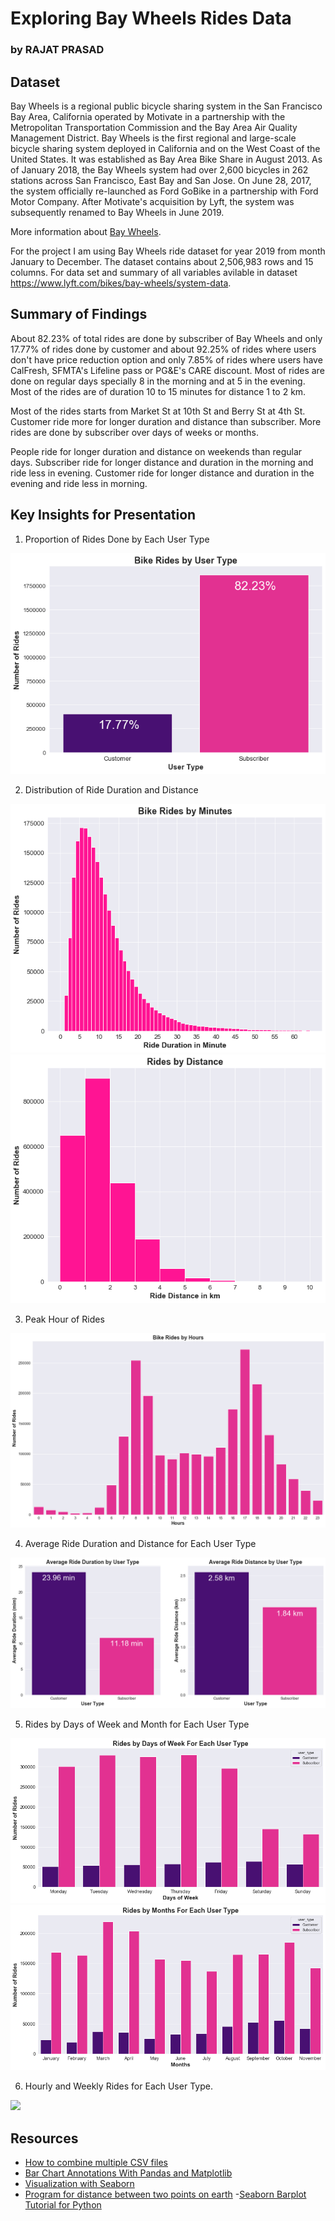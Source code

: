 # Exploring Bay Wheels Rides Data
### by RAJAT PRASAD

## Dataset

Bay Wheels is a regional public bicycle sharing system in the San Francisco Bay Area, California operated by Motivate in a partnership with the Metropolitan Transportation Commission and the Bay Area Air Quality Management District. Bay Wheels is the first regional and large-scale bicycle sharing system deployed in California and on the West Coast of the United States. It was established as Bay Area Bike Share in August 2013. As of January 2018, the Bay Wheels system had over 2,600 bicycles in 262 stations across San Francisco, East Bay and San Jose. On June 28, 2017, the system officially re-launched as Ford GoBike in a partnership with Ford Motor Company. After Motivate's acquisition by Lyft, the system was subsequently renamed to Bay Wheels in June 2019.

More information about [Bay Wheels](https://en.wikipedia.org/wiki/Bay_Wheels).

For the project I am using Bay Wheels ride dataset for year 2019 from month January to December. The dataset contains about 2,506,983 rows and 15 columns. For data set and summary of all variables avilable in dataset https://www.lyft.com/bikes/bay-wheels/system-data.

## Summary of Findings

About 82.23% of total rides are done by subscriber of Bay Wheels and only 17.77% of rides done by customer and about 92.25% of rides where users don't have price reduction option and only 7.85% of rides where users have CalFresh, SFMTA's Lifeline pass or PG&E's CARE discount.
Most of rides are done on regular days specially 8 in the morning and at 5 in the evening. Most of the rides are of duration 10 to 15 minutes for distance 1 to 2 km.

Most of the rides starts from Market St at 10th St and Berry St at 4th St. Customer ride more for longer duration and distance than subscriber. More rides are done by subscriber over days of weeks or months.

People ride for longer duration and distance on weekends than regular days. Subscriber ride for longer distance and duration in the morning and ride less in evening. Customer ride for longer distance and duration in the evening and ride less in morning.


## Key Insights for Presentation

1. Proportion of Rides Done by Each User Type
<img src='img/bike_ride_by_user_type.png' />

2. Distribution of Ride Duration and Distance
<img src='img/bike_rides_by_minutes.png' />

<img src='img/ride_by_distance.png' />

3. Peak Hour of Rides
<img src='img/bike_rides_by_hours.png' />

4. Average Ride Duration and Distance for Each User Type
<img src='img/avg_ride_duration_and_distance.png' />


5. Rides by Days of Week and Month for Each User Type
<img src='img/ride_by_days_of_week_for_each_user_type.png' />

<img src='img/ride_by_months_for_each_user_type.png' />

6. Hourly and Weekly Rides for Each User Type.
<img src='img/hour_and_weekly.png' />


## Resources

- [How to combine multiple CSV files](https://www.freecodecamp.org/news/how-to-combine-multiple-csv-files-with-8-lines-of-code-265183e0854/)
- [Bar Chart Annotations With Pandas and Matplotlib](https://robertmitchellv.com/blog-bar-chart-annotations-pandas-mpl.html)
- [Visualization with Seaborn](https://jakevdp.github.io/PythonDataScienceHandbook/04.14-visualization-with-seaborn.html)
- [Program for distance between two points on earth](https://www.geeksforgeeks.org/program-distance-two-points-earth/#:~:text=For%20this%20divide%20the%20values,is%20the%20radius%20of%20Earth.)
-[Seaborn Barplot Tutorial for Python](https://wellsr.com/python/seaborn-barplot-tutorial-for-python/#:~:text=If%20you%20want%20to%20display,have%20to%20do%20work%20around.&text=You%20can%20see%20that%20the,be%20stored%20in%20a%20variable.)
